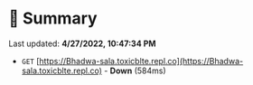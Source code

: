 # 📖 Summary
Last updated: **4/27/2022, 10:47:34 PM**

- `GET` [https://Bhadwa-sala.toxicblte.repl.co](https://Bhadwa-sala.toxicblte.repl.co) - **Down** (584ms)
